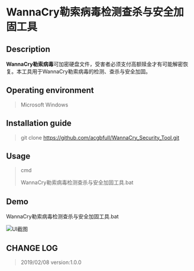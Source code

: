# WannaCry勒索病毒检测查杀与安全加固工具

## Description

**WannaCry勒索病毒**可加密硬盘文件，受害者必须支付高额赎金才有可能解密恢复。本工具用于WannaCry勒索病毒的检测、查杀与安全加固。


## Operating environment

> Microsoft Windows


## Installation guide

>git clone https://github.com/acgbfull/WannaCry_Security_Tool.git


## Usage
> cmd
> 
> WannaCry勒索病毒检测查杀与安全加固工具.bat


## Demo

WannaCry勒索病毒检测查杀与安全加固工具.bat

![UI截图](https://raw.githubusercontent.com/acgbfull/WannaCry_Security_Tool/master/images/UI.png "UI截图")


## CHANGE LOG

> 2019/02/08  version:1.0.0

